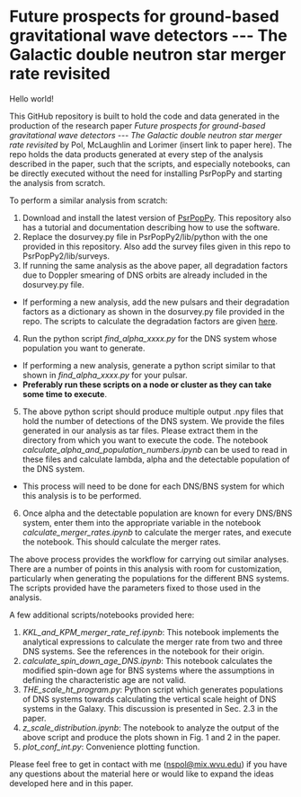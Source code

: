 # Future prospects for ground-based gravitational wave detectors --- The Galactic double neutron star merger rate revisited

Hello world!

This GitHub repository is built to hold the code and data generated in the production of the research paper *Future prospects for ground-based gravitational wave detectors --- The Galactic double neutron star merger rate revisited* by Pol, McLaughlin and Lorimer (insert link to paper here). The repo holds the data products generated at every step of the analysis described in the paper, such that the scripts, and especially notebooks, can be directly executed without the need for installing PsrPopPy and starting the analysis from scratch.

To perform a similar analysis from scratch:
1. Download and install the latest version of [PsrPopPy](https://github.com/devanshkv/PsrPopPy2). This repository also has a tutorial and documentation describing how to use the software. 
2. Replace the dosurvey.py file in PsrPopPy2/lib/python with the one provided in this repository. Also add the survey files given in this repo to PsrPopPy2/lib/surveys.
3. If running the same analysis as the above paper, all degradation factors due to Doppler smearing of DNS orbits are already included in the dosurvey.py file.
  - If performing a new analysis, add the new pulsars and their degradation factors as a dictionary as shown in the dosurvey.py file provided in the repo. The scripts to calculate the degradation factors are given [here](https://github.com/NihanPol/SNR_degradation_factor_for_BNS_systems).
4. Run the python script *find_alpha_xxxx.py* for the DNS system whose population you want to generate.
  - If performing a new analysis, generate a python script similar to that shown in *find_alpha_xxxx.py* for your pulsar.
  - **Preferably run these scripts on a node or cluster as they can take some time to execute**.
5. The above python script should produce multiple output .npy files that hold the number of detections of the DNS system. We provide the files generated in our analysis as tar files. Please extract them in the directory from which you want to execute the code. The notebook *calculate_alpha_and_population_numbers.ipynb* can be used to read in these files and calculate lambda, alpha and the detectable population of the DNS system.
  - This process will need to be done for each DNS/BNS system for which this analysis is to be performed.
6. Once alpha and the detectable population are known for every DNS/BNS system, enter them into the appropriate variable in the notebook *calculate_merger_rates.ipynb* to calculate the merger rates, and execute the notebook. This should calculate the merger rates.

The above process provides the workflow for carrying out similar analyses. There are a number of points in this analysis with room for customization, particularly when generating the populations for the different BNS systems. The scripts provided have the parameters fixed to those used in the analysis.

A few additional scripts/notebooks provided here:
1. *KKL_and_KPM_merger_rate_ref.ipynb*: This notebook implements the analytical expressions to calculate the merger rate from two and three DNS systems. See the references in the notebook for their origin.
2. *calculate_spin_down_age_DNS.ipynb*: This notebook calculates the modified spin-down age for BNS systems where the assumptions in defining the characteristic age are not valid.
3. *THE_scale_ht_program.py*: Python script which generates populations of DNS systems towards calculating the vertical scale height of DNS systems in the Galaxy. This discussion is presented in Sec. 2.3 in the paper.
4. *z_scale_distribution.ipynb*: The notebook to analyze the output of the above script and produce the plots shown in Fig. 1 and 2 in the paper.
5. *plot_conf_int.py*: Convenience plotting function.

Please feel free to get in contact with me (nspol@mix.wvu.edu) if you have any questions about the material here or would like to expand the ideas developed here and in this paper.
